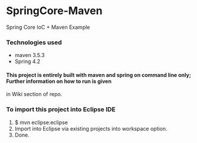 # SpringCore-Maven
Spring Core IoC + Maven Example

### Technologies used
* maven 3.5.3
* Spring 4.2

#### This project is entirely built with maven and spring on command line only; Further information on how to run is given 
in Wiki section of repo.

### To import this project into Eclipse IDE

1. $ mvn eclipse:eclipse
2. Import into Eclipse via existing projects into workspace option.
3. Done.
